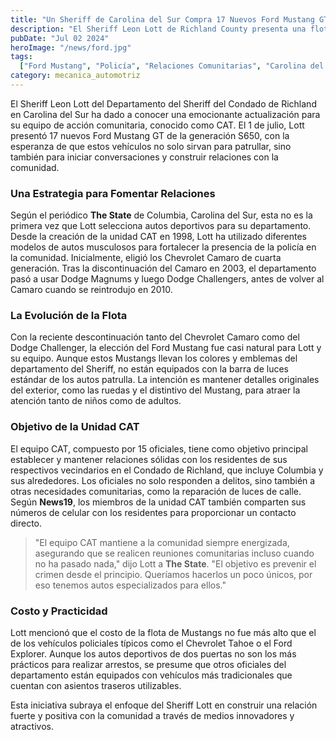 ```yaml
---
title: "Un Sheriff de Carolina del Sur Compra 17 Nuevos Ford Mustang GT para su Departamento"
description: "El Sheriff Leon Lott de Richland County presenta una flota de Ford Mustang GT para su equipo de acción comunitaria, con la esperanza de fomentar relaciones con la comunidad."
pubDate: "Jul 02 2024"
heroImage: "/news/ford.jpg"
tags:
  ["Ford Mustang", "Policía", "Relaciones Comunitarias", "Carolina del Sur"]
category: mecanica_automotriz
---
```

El Sheriff Leon Lott del Departamento del Sheriff del Condado de Richland en Carolina del Sur ha dado a conocer una emocionante actualización para su equipo de acción comunitaria, conocido como CAT. El 1 de julio, Lott presentó 17 nuevos Ford Mustang GT de la generación S650, con la esperanza de que estos vehículos no solo sirvan para patrullar, sino también para iniciar conversaciones y construir relaciones con la comunidad.

### Una Estrategia para Fomentar Relaciones

Según el periódico **The State** de Columbia, Carolina del Sur, esta no es la primera vez que Lott selecciona autos deportivos para su departamento. Desde la creación de la unidad CAT en 1998, Lott ha utilizado diferentes modelos de autos musculosos para fortalecer la presencia de la policía en la comunidad. Inicialmente, eligió los Chevrolet Camaro de cuarta generación. Tras la discontinuación del Camaro en 2003, el departamento pasó a usar Dodge Magnums y luego Dodge Challengers, antes de volver al Camaro cuando se reintrodujo en 2010.

### La Evolución de la Flota

Con la reciente descontinuación tanto del Chevrolet Camaro como del Dodge Challenger, la elección del Ford Mustang fue casi natural para Lott y su equipo. Aunque estos Mustangs llevan los colores y emblemas del departamento del Sheriff, no están equipados con la barra de luces estándar de los autos patrulla. La intención es mantener detalles originales del exterior, como las ruedas y el distintivo del Mustang, para atraer la atención tanto de niños como de adultos.

### Objetivo de la Unidad CAT

El equipo CAT, compuesto por 15 oficiales, tiene como objetivo principal establecer y mantener relaciones sólidas con los residentes de sus respectivos vecindarios en el Condado de Richland, que incluye Columbia y sus alrededores. Los oficiales no solo responden a delitos, sino también a otras necesidades comunitarias, como la reparación de luces de calle. Según **News19**, los miembros de la unidad CAT también comparten sus números de celular con los residentes para proporcionar un contacto directo.

> "El equipo CAT mantiene a la comunidad siempre energizada, asegurando que se realicen reuniones comunitarias incluso cuando no ha pasado nada," dijo Lott a **The State**. "El objetivo es prevenir el crimen desde el principio. Queríamos hacerlos un poco únicos, por eso tenemos autos especializados para ellos."

### Costo y Practicidad

Lott mencionó que el costo de la flota de Mustangs no fue más alto que el de los vehículos policiales típicos como el Chevrolet Tahoe o el Ford Explorer. Aunque los autos deportivos de dos puertas no son los más prácticos para realizar arrestos, se presume que otros oficiales del departamento están equipados con vehículos más tradicionales que cuentan con asientos traseros utilizables.

Esta iniciativa subraya el enfoque del Sheriff Lott en construir una relación fuerte y positiva con la comunidad a través de medios innovadores y atractivos.